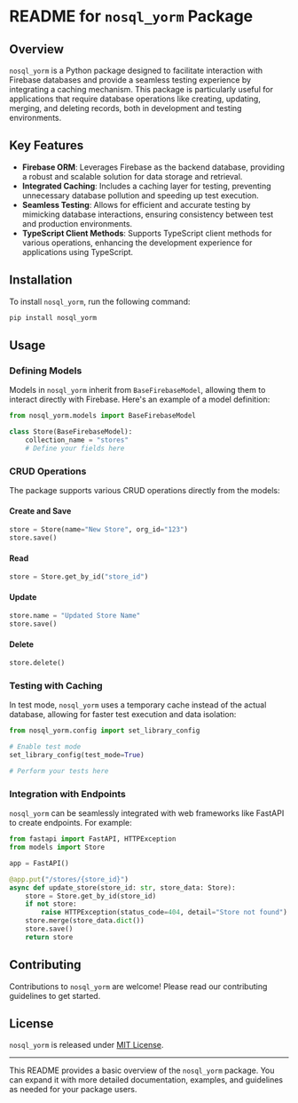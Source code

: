 # README for `nosql_yorm` Package

## Overview

`nosql_yorm` is a Python package designed to facilitate interaction with Firebase databases and provide a seamless testing experience by integrating a caching mechanism. This package is particularly useful for applications that require database operations like creating, updating, merging, and deleting records, both in development and testing environments.

## Key Features

- **Firebase ORM**: Leverages Firebase as the backend database, providing a robust and scalable solution for data storage and retrieval.
- **Integrated Caching**: Includes a caching layer for testing, preventing unnecessary database pollution and speeding up test execution.
- **Seamless Testing**: Allows for efficient and accurate testing by mimicking database interactions, ensuring consistency between test and production environments.
- **TypeScript Client Methods**: Supports TypeScript client methods for various operations, enhancing the development experience for applications using TypeScript.

## Installation

To install `nosql_yorm`, run the following command:

```bash
pip install nosql_yorm
```

## Usage

### Defining Models

Models in `nosql_yorm` inherit from `BaseFirebaseModel`, allowing them to interact directly with Firebase. Here's an example of a model definition:

```python
from nosql_yorm.models import BaseFirebaseModel

class Store(BaseFirebaseModel):
    collection_name = "stores"
    # Define your fields here
```

### CRUD Operations

The package supports various CRUD operations directly from the models:

#### Create and Save

```python
store = Store(name="New Store", org_id="123")
store.save()
```

#### Read

```python
store = Store.get_by_id("store_id")
```

#### Update

```python
store.name = "Updated Store Name"
store.save()
```

#### Delete

```python
store.delete()
```

### Testing with Caching

In test mode, `nosql_yorm` uses a temporary cache instead of the actual database, allowing for faster test execution and data isolation:

```python
from nosql_yorm.config import set_library_config

# Enable test mode
set_library_config(test_mode=True)

# Perform your tests here
```

### Integration with Endpoints

`nosql_yorm` can be seamlessly integrated with web frameworks like FastAPI to create endpoints. For example:

```python
from fastapi import FastAPI, HTTPException
from models import Store

app = FastAPI()

@app.put("/stores/{store_id}")
async def update_store(store_id: str, store_data: Store):
    store = Store.get_by_id(store_id)
    if not store:
        raise HTTPException(status_code=404, detail="Store not found")
    store.merge(store_data.dict())
    store.save()
    return store
```

## Contributing

Contributions to `nosql_yorm` are welcome! Please read our contributing guidelines to get started.

## License

`nosql_yorm` is released under [MIT License](LICENSE).

---

This README provides a basic overview of the `nosql_yorm` package. You can expand it with more detailed documentation, examples, and guidelines as needed for your package users.